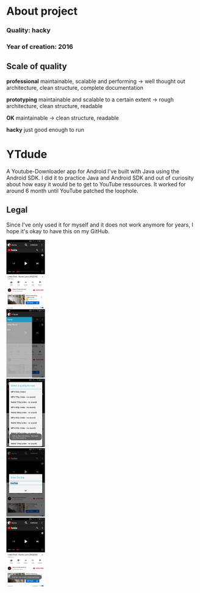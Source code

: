 # About project
### Quality: **hacky**
### Year of creation: 2016

## Scale of quality
**professional**
maintainable, scalable and performing -> well thought out architecture, clean structure, complete documentation

**prototyping**
maintainable and scalable to a certain extent -> rough architecture, clean structure, readable

**OK**
maintainable -> clean structure, readable

**hacky**
just good enough to run

# YTdude
A Youtube-Downloader app for Android I've built with Java using the Android SDK. I did it to practice Java and Android SDK and out of curiosity about how easy it would be to get to YouTube ressources. It worked for around 6 month until YouTube patched the loophole.

## Legal
Since I've only used it for myself and it does not work anymore for years, I hope it's okay to have this on my GitHub.

<div style="display:inline-block"><img src="readme-img/YTdude-1.jpg" width="20%"></div>
<div style="display:inline-block"><img src="readme-img/YTdude-2.jpg" width="20%"></div>
<div style="display:inline-block"><img src="readme-img/YTdude-3.jpg" width="20%"></div>
<div style="display:inline-block"><img src="readme-img/YTdude-4.jpg" width="20%"></div>
<div style="display:inline-block"><img src="readme-img/YTdude-5.jpg" width="20%"></div>